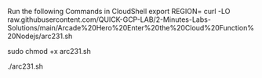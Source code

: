 Run the following Commands in CloudShell
export REGION=
curl -LO raw.githubusercontent.com/QUICK-GCP-LAB/2-Minutes-Labs-Solutions/main/Arcade%20Hero%20Enter%20the%20Cloud%20Function%20Nodejs/arc231.sh

sudo chmod +x arc231.sh

./arc231.sh